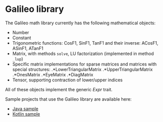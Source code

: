 # Galileo library

The Galileo math library currently has the following mathematical objects:
* Number
* Constant
* Trigonometric functions: CosF1, SinF1, TanF1 and their inverse: ACosF1, ASinF1, ATanF1
* Matrix, with methods `solve`, LU factorization (implemented in method `_lup`)
* Specific matrix implementations for sparse matrices and matrices with special structures:
.*LowerTriangularMatrix
.*UpperTriangularMatrix
.*OnesMatrix
.*EyeMatrix
.*DiagMatrix
* Tensor, supporting contraction of lower/upper indices

All of these objects implement the generic _Expr_ trait.

Sample projects that use the Galileo library are available here:
* [Java sample](https://github.com/cascala/galileo-sample-java)
* [Kotlin sample](https://github.com/cascala/galileo-sample-kotlin)
